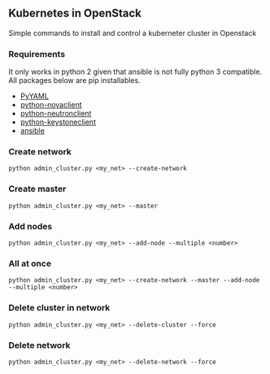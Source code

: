 ## Kubernetes in OpenStack
Simple commands to install and control a kuberneter cluster in Openstack


### Requirements

It only works in python 2 given that ansible is not fully python 3 compatible. All packages below are pip installables.

- [PyYAML](http://pyyaml.org/wiki/PyYAML)
- [python-novaclient](https://github.com/openstack/python-novaclient)
- [python-neutronclient](https://github.com/openstack/python-neutronclient)
- [python-keystoneclient](https://github.com/openstack/python-keystoneclient)
- [ansible](http://docs.ansible.com/ansible/)

### Create network

    python admin_cluster.py <my_net> --create-network

### Create master
    
    python admin_cluster.py <my_net> --master

### Add nodes

    python admin_cluster.py <my_net> --add-node --multiple <number>

### All at once
    
    python admin_cluster.py <my_net> --create-network --master --add-node --multiple <number>

### Delete cluster in network
    
    python admin_cluster.py <my_net> --delete-cluster --force

### Delete network 
    
    python admin_cluster.py <my_net> --delete-network --force


